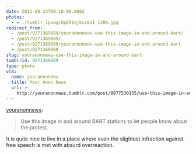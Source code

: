 ```yaml
---
date: 2011-08-23T00:10:00.000Z
photos:
  - - ./tumblr_lpvwgcUpE91qjkzz8o1_1280.jpg
redirect_from:
  - /post/9271369089/youranonnews-use-this-image-in-and-around-bart/
  - /post/9271369089/
  - /post/9271369089/youranonnews-use-this-image-in-and-around-bart
  - /post/9271369089
slug: youranonnews-use-this-image-in-and-around-bart
tumblrid: 9271369089
type: photo
via:
  name: youranonnews
  title: Your Anon News
  url: >-
    http://youranonnews.tumblr.com/post/8877530155/use-this-image-in-and-around-bart-stations-to-let
---
```

<p><a href="http://youranonnews.tumblr.com/post/8877530155" class="tumblr_blog">youranonnews</a>:</p>

<blockquote><p>Use this image in and around BART stations to let people know about the protest.</p></blockquote>

<p>It <em>is</em> quite nice to live in a place where even the slightest infraction against free speech is met with absurd overreaction.</p>
